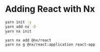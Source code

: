 # Adding React with Nx

```bash
yarn init -y
yarn add nx -D
yarn nx init

yarn nx add @nx/react
yarn nx g @nx/react:application react-app
```

